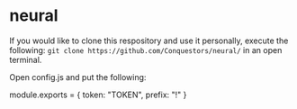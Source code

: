 # neural

If you would like to clone this respository and use it personally, execute the following: `git clone https://github.com/Conquestors/neural/` in an open terminal.

Open config.js and put the following:

module.exports = {
token: "TOKEN",
prefix: "!"
}
